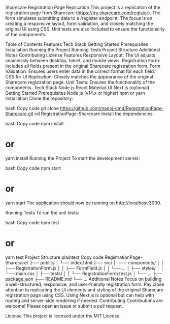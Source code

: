 Sharecare Registration Page Replication
This project is a replication of the registration page from Sharecare (https://try.sharecare.com/register). The form simulates submitting data to a /register endpoint. The focus is on creating a responsive layout, form validation, and closely matching the original UI using CSS. Unit tests are also included to ensure the functionality of the components.

Table of Contents
Features
Tech Stack
Getting Started
Prerequisites
Installation
Running the Project
Running Tests
Project Structure
Additional Notes
Contributing
License
Features
Responsive Layout: The UI adjusts seamlessly between desktop, tablet, and mobile views.
Registration Form: Includes all fields present in the original Sharecare registration form.
Form Validation: Ensures users enter data in the correct format for each field.
CSS for UI Replication: Closely matches the appearance of the original Sharecare registration page.
Unit Tests: Ensures the functionality of the components.
Tech Stack
Node.js
React
Material-UI
Next.js (optional)
Getting Started
Prerequisites
Node.js (v14.x or higher)
npm or yarn
Installation
Clone the repository:

bash
Copy code
git clone https://github.com/manoj-cmd/RegistrationPage-Sharecare.git
cd RegistrationPage-Sharecare
Install the dependencies:

bash
Copy code
npm install
# or
yarn install
Running the Project
To start the development server:

bash
Copy code
npm start
# or
yarn start
The application should now be running on http://localhost:3000.

Running Tests
To run the unit tests:

bash
Copy code
npm test
# or
yarn test
Project Structure
plaintext
Copy code
RegistrationPage-Sharecare/
├── public/
│   └── index.html
├── src/
│   ├── components/
│   │   ├── RegistrationForm.js
│   │   ├── FormField.js
│   │   └── ...
│   ├── styles/
│   │   └── main.css
│   ├── tests/
│   │   └── RegistrationForm.test.js
│   └── ...
├── package.json
├── README.md
└── ...
Additional Notes
Focus on building a well-structured, responsive, and user-friendly registration form.
Pay close attention to replicating the UI elements and styling of the original Sharecare registration page using CSS.
Using Next.js is optional but can help with routing and server-side rendering if needed.
Contributing
Contributions are welcome! Please open an issue or submit a pull request.

License
This project is licensed under the MIT License.
